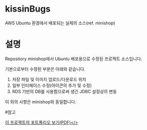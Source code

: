 # kissinBugs
AWS Ubuntu 환경에서 배포되는 실제의 소스(ref. minishop)

# 설명
Repository minishop에서 Ubuntu 배포용으로 수정된 프로젝트 소스입니다. 

기본으로부터 수정된 부분은 아래와 같습니다.
  1) 저장 파일 및 이미지 업로드/다운로드 위치
  2) 일부 인터페이스 수정(아이콘의 추가 및 수정)
  3) RDS 기반의 DB를 사용함으로써 생긴 JDBC 설정상의 변동
  
 이 외의 사항은 minishop와 동일합니다.
 
 #참고
 
 <a href="https://drive.google.com/open?id=1bVtb1gcBwpEog5nc6S6RN-KChqqy4BDr">이 프로젝트의 포트폴리오 보기(PDF)</>
